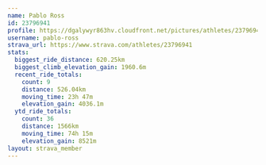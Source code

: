 ```yaml
---
name: Pablo Ross
id: 23796941
profile: https://dgalywyr863hv.cloudfront.net/pictures/athletes/23796941/14615399/1/large.jpg
username: pablo-ross
strava_url: https://www.strava.com/athletes/23796941
stats:
  biggest_ride_distance: 620.25km
  biggest_climb_elevation_gain: 1960.6m
  recent_ride_totals:
    count: 9
    distance: 526.04km
    moving_time: 23h 47m
    elevation_gain: 4036.1m
  ytd_ride_totals:
    count: 36
    distance: 1566km
    moving_time: 74h 15m
    elevation_gain: 8521m
layout: strava_member
--- 
```

